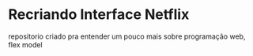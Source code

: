 # Recriando Interface Netflix
repositorio criado pra entender um pouco mais sobre programação web, flex model
